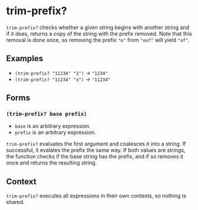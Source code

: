 # trim-prefix?

`trim-prefix?` checks whether a given string begins with another string and if
it does, returns a copy of the string with the prefix removed. Note that this
removal is done once, so removing the prefix `"o"` from `"oof"` will yield
`"of"`.

## Examples

* `(trim-prefix? "11234" "1")` -> `"1234"`
* `(trim-prefix? "11234" "x")` -> `"11234"`

## Forms

### `(trim-prefix? base prefix)`

* `base` is an arbitrary expression.
* `prefix` is an arbitrary expression.

`trim-prefix?` evaluates the first argument and coalesces it into a string. If
successful, it evalates the prefix the same way. If both values are strings,
the function checks if the base string has the prefix, and if so removes it once
and returns the resulting string.

## Context

`trim-prefix?` executes all expressions in their own contexts, so nothing is
shared.
